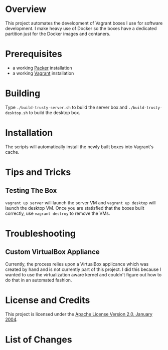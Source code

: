 # Overview
This project automates the development of Vagrant boxes I use for software development.  I make
heavy use of Docker so the boxes have a dedicated partition just for the Docker images and contaners.

# Prerequisites
* a working [Packer](https://www.packer.io/) installation
* a working [Vagrant](https://www.vagrantup.com/) installation

# Building
Type `./build-trusty-server.sh` to build the server box and `./build-trusty-desktop.sh` to build
the desktop box.

# Installation
The scripts will automatically install the newly built boxes into Vagrant's cache.

# Tips and Tricks

## Testing The Box

`vagrant up server` will launch the server VM and `vagrant up desktop` will launch the desktop VM. 
Once you are statisfied that the boxes built correctly, use `vagrant destroy` to remove the VMs.

# Troubleshooting

## Custom VirtualBox Appliance
Currently, the process relies upon a VirtualBox applicance which was created by hand and is not 
currently part of this project.  I did this because I wanted to use the virtualization aware kernel 
and couldn't figure out how to do that in an automated fashion.

# License and Credits
This project is licensed under the [Apache License Version 2.0, January 2004](http://www.apache.org/licenses/).

# List of Changes
